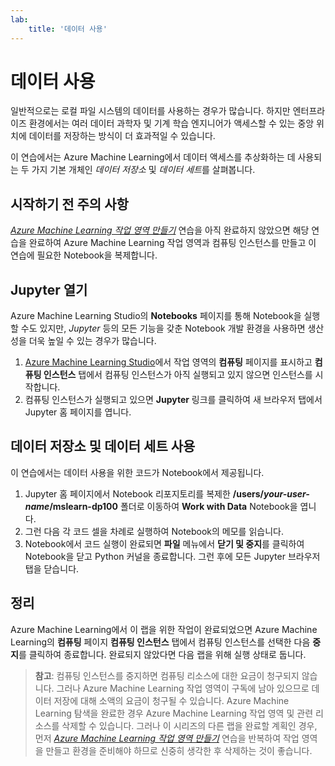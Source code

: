 ```yaml
---
lab:
    title: '데이터 사용'
---
```

# 데이터 사용

일반적으로는 로컬 파일 시스템의 데이터를 사용하는 경우가 많습니다. 하지만 엔터프라이즈 환경에서는 여러 데이터 과학자 및 기계 학습 엔지니어가 액세스할 수 있는 중앙 위치에 데이터를 저장하는 방식이 더 효과적일 수 있습니다.

이 연습에서는 Azure Machine Learning에서 데이터 액세스를 추상화하는 데 사용되는 두 가지 기본 개체인 *데이터 저장소* 및 *데이터 세트*를 살펴봅니다.

## 시작하기 전 주의 사항

*[Azure Machine Learning 작업 영역 만들기](01-create-a-workspace.md)* 연습을 아직 완료하지 않았으면 해당 연습을 완료하여 Azure Machine Learning 작업 영역과 컴퓨팅 인스턴스를 만들고 이 연습에 필요한 Notebook을 복제합니다.

## Jupyter 열기

Azure Machine Learning Studio의 **Notebooks** 페이지를 통해 Notebook을 실행할 수도 있지만, *Jupyter* 등의 모든 기능을 갖춘 Notebook 개발 환경을 사용하면 생산성을 더욱 높일 수 있는 경우가 많습니다.

1. [Azure Machine Learning Studio](https://ml.azure.com)에서 작업 영역의 **컴퓨팅** 페이지를 표시하고 **컴퓨팅 인스턴스** 탭에서 컴퓨팅 인스턴스가 아직 실행되고 있지 않으면 인스턴스를 시작합니다.
2. 컴퓨팅 인스턴스가 실행되고 있으면 **Jupyter** 링크를 클릭하여 새 브라우저 탭에서 Jupyter 홈 페이지를 엽니다.

## 데이터 저장소 및 데이터 세트 사용

이 연습에서는 데이터 사용을 위한 코드가 Notebook에서 제공됩니다.

1. Jupyter 홈 페이지에서 Notebook 리포지토리를 복제한 **/users/*your-user-name*/mslearn-dp100** 폴더로 이동하여 **Work with Data** Notebook을 엽니다.
2. 그런 다음 각 코드 셀을 차례로 실행하여 Notebook의 메모를 읽습니다.
3. Notebook에서 코드 실행이 완료되면 **파일** 메뉴에서 **닫기 및 중지**를 클릭하여 Notebook을 닫고 Python 커널을 종료합니다. 그런 후에 모든 Jupyter 브라우저 탭을 닫습니다.

## 정리

Azure Machine Learning에서 이 랩을 위한 작업이 완료되었으면 Azure Machine Learning의 **컴퓨팅** 페이지 **컴퓨팅 인스턴스** 탭에서 컴퓨팅 인스턴스를 선택한 다음 **중지**를 클릭하여 종료합니다. 완료되지 않았다면 다음 랩을 위해 실행 상태로 둡니다.

> **참고**: 컴퓨팅 인스턴스를 중지하면 컴퓨팅 리소스에 대한 요금이 청구되지 않습니다. 그러나 Azure Machine Learning 작업 영역이 구독에 남아 있으므로 데이터 저장에 대해 소액의 요금이 청구될 수 있습니다. Azure Machine Learning 탐색을 완료한 경우 Azure Machine Learning 작업 영역 및 관련 리소스를 삭제할 수 있습니다. 그러나 이 시리즈의 다른 랩을 완료할 계획인 경우, 먼저 *[Azure Machine Learning 작업 영역 만들기](01-create-a-workspace.md)* 연습을 반복하여 작업 영역을 만들고 환경을 준비해야 하므로 신중히 생각한 후 삭제하는 것이 좋습니다.
